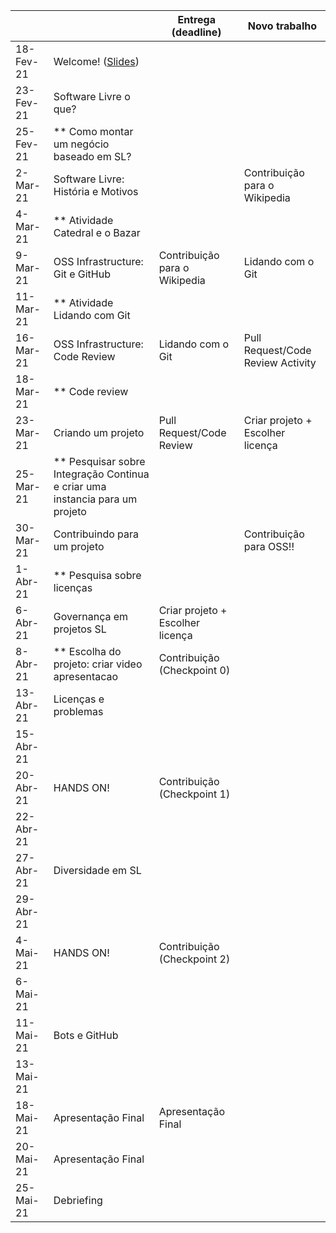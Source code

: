 
|           |                                                                                |     Entrega (deadline)               |     Novo trabalho                     |
|-----------|--------------------------------------------------------------------------------|--------------------------------------|---------------------------------------|
| 18-Fev-21 |     Welcome! ([Slides](notes/Lecture_01.pdf))                                                                   |                                      |                                      |
| 23-Fev-21 |     Software Livre o que?                                     |                                      |                                       | 
| 25-Fev-21 | ** Como montar um negócio baseado em SL?                                       |                                      |                                       |
| 2-Mar-21  |     Software Livre: História e Motivos                                           |                                      | Contribuição para o Wikipedia         |
| 4-Mar-21  | ** Atividade Catedral e o Bazar                                                |                                      |                                       |
| 9-Mar-21  |     OSS Infrastructure: Git e GitHub                                         | Contribuição para o Wikipedia        | Lidando com o Git                     |
| 11-Mar-21 | ** Atividade Lidando com Git                                                   |                                      |                                       |
| 16-Mar-21 |     OSS Infrastructure: Code Review                                            |Lidando com o Git                     |     Pull Request/Code Review Activity |
| 18-Mar-21 | ** Code review                                                                 |                                      |                                       |
| 23-Mar-21 |     Criando um projeto                                                  |     Pull Request/Code Review         | Criar projeto + Escolher licença      |
| 25-Mar-21 | ** Pesquisar sobre   Integração Continua e criar uma instancia para um projeto |                                      |                                       |
| 30-Mar-21 | Contribuindo para um projeto                                                   |                                      |     Contribuição para OSS!!           |
| 1-Abr-21  | ** Pesquisa sobre licenças                                                     |                                      |                                       |
| 6-Abr-21  | Governança em projetos SL                                    |     Criar projeto + Escolher licença |                                       |
| 8-Abr-21  | ** Escolha do projeto: criar video apresentacao                                | Contribuição (Checkpoint 0)          |                                       |
| 13-Abr-21 | Licenças e problemas                                                           |                                      |                                       |
| 15-Abr-21 |                                                                                |                                      |                                       |
| 20-Abr-21 |   HANDS ON!                                                                    | Contribuição (Checkpoint 1)          |                                       |
| 22-Abr-21 |                                                                                |                                      |                                       |
| 27-Abr-21 | Diversidade em SL                                                              |                                      |                                       |
| 29-Abr-21 |                                                                                |                                      |                                       |
| 4-Mai-21  |     HANDS ON!                                                                                         | Contribuição (Checkpoint 2)          |                                       |
| 6-Mai-21  |                                                                                |                                      |                                       |
| 11-Mai-21 |     Bots e GitHub                                                            |                                      |                                       |
| 13-Mai-21 |                                                                                |                                      |                                       |
| 18-Mai-21 |     Apresentação Final                                                         |     Apresentação Final               |                                       |
| 20-Mai-21 |     Apresentação Final                                                         |                                      |                                       |
| 25-Mai-21 |     Debriefing                                                                 |                                      |                                       |
